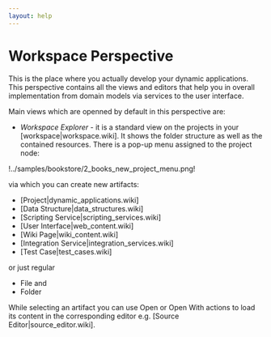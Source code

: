 ```yaml
---
layout: help
---
```


Workspace Perspective
===

This is the place where you actually develop your dynamic applications. This perspective contains all the views and editors that help you in overall implementation from domain models via services to the user interface.

Main views which are openned by default in this perspective are:

* *Workspace Explorer* - it is a standard view on the projects in your [workspace|workspace.wiki]. It shows the folder structure as well as the contained resources. There is a pop-up menu assigned to the project node:

!../samples/bookstore/2_books_new_project_menu.png!

via which you can create new artifacts:

* [Project|dynamic_applications.wiki]
* [Data Structure|data_structures.wiki]
* [Scripting Service|scripting_services.wiki]
* [User Interface|web_content.wiki]
* [Wiki Page|wiki_content.wiki]
* [Integration Service|integration_services.wiki]
* [Test Case|test_cases.wiki]

or just regular

* File and
* Folder

While selecting an artifact you can use Open or Open With actions to load its content in the corresponding editor e.g. [Source Editor|source_editor.wiki].



